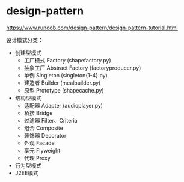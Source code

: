 # design-pattern
https://www.runoob.com/design-pattern/design-pattern-tutorial.html


设计模式分类：
* 创建型模式
    * 工厂模式 Factory (shapefactory.py)
    * 抽象工厂 Abstract Factory (factoryproducer.py)
    * 单例 Singleton (singleton{1-4}.py)
    * 建造者 Builder (mealbuilder.py)
    * 原型 Prototype (shapecache.py)
* 结构型模式
    * 适配器 Adapter (audioplayer.py)
    * 桥接 Bridge
    * 过滤器 Filter、Criteria
    * 组合 Composite
    * 装饰器 Decorator
    * 外观 Facade
    * 享元 Flyweight
    * 代理 Proxy
* 行为型模式
* J2EE模式